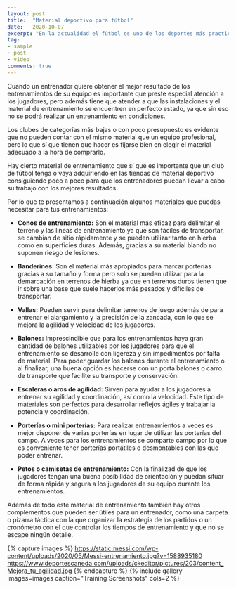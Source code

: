 ```yaml
---
layout: post
title:  "Material deportivo para fútbol"
date:   2020-10-07
excerpt: "En la actualidad el fútbol es uno de los deportes más practicados y seguidos en el mundo. Es un deporte que ha evolucionado mucho, gracias al material deportivo de fútbol que se utiliza para el entrenamiento. Además, actualmente se practica el fútbol en instalaciones de mayor calidad y seguridad."
tag:
- sample
- post
- video
comments: true
---
```


Cuando un entrenador quiere obtener el mejor resultado de los entrenamientos de su equipo es importante que preste especial atención a los jugadores, pero además tiene que atender a que las instalaciones y el material de entrenamiento se encuentren en perfecto estado, ya que sin eso no se podrá realizar un entrenamiento en condiciones.

Los clubes de categorías más bajas o con poco presupuesto es evidente que no pueden contar con el mismo material que un equipo profesional, pero lo que sí que tienen que hacer es fijarse bien en elegir el material adecuado a la hora de comprarlo.

Hay cierto material de entrenamiento que sí que es importante que un club de fútbol tenga o vaya adquiriendo en las tiendas de material deportivo consiguiendo poco a poco para que los entrenadores puedan llevar a cabo su trabajo con los mejores resultados.

Por lo que te presentamos a continuación algunos materiales que puedas necesitar para tus entrenamientos:

* **Conos de entrenamiento:** Son el material más eficaz para delimitar el terreno y las líneas de entrenamiento ya que son fáciles de transportar, se cambian de sitio rápidamente y se pueden utilizar tanto en hierba como en superficies duras. Además, gracias a su material blando no suponen riesgo de lesiones.

* **Banderines:** Son el material más apropiados para marcar porterías gracias a su tamaño y forma pero solo se pueden utilizar para la demarcación en terrenos de hierba ya que en terrenos duros tienen que ir sobre una base que suele hacerlos más pesados y difíciles de transportar.

* **Vallas:** Pueden servir para delimitar terrenos de juego además de para entrenar el alargamiento y la precisión de la zancada, con lo que se mejora la agilidad y velocidad de los jugadores.

* **Balones:** Imprescindible que para los entrenamientos haya gran cantidad de balones utilizables por los jugadores para que el entrenamiento se desarrolle con ligereza y sin impedimentos por falta de material. Para poder guardar los balones durante el entrenamiento o al finalizar, una buena opción es hacerse con un porta balones o carro de transporte que facilite su transporte y conservación.

* **Escaleras o aros de agilidad:** Sirven para ayudar a los jugadores a entrenar su agilidad y coordinación, así como la velocidad. Este tipo de materiales son perfectos para desarrollar reflejos ágiles y trabajar la potencia y coordinación.

* **Porterías o mini porterías:** Para realizar entrenamientos a veces es mejor disponer de varias porterías en lugar de utilizar las porterías del campo. A veces para los entrenamientos se comparte campo por lo que es conveniente tener porterías portátiles o desmontables con las que poder entrenar.

* **Petos o camisetas de entrenamiento:** Con la finalizad de que los jugadores tengan una buena posibilidad de orientación y puedan situar de forma rápida y segura a los jugadores de su equipo durante los entrenamientos.

Además de todo este material de entrenamiento también hay otros complementos que pueden ser útiles para un entrenador, como una carpeta o pizarra táctica con la que organizar la estrategia de los partidos o un cronómetro con el que controlar los tiempos de entrenamiento y que no se escape ningún detalle.

{% capture images %}
    https://static.messi.com/wp-content/uploads/2020/05/Messi-entrenamiento.jpg?v=1588935180
    https://www.deportescaneda.com/uploads/ckeditor/pictures/203/content_Mejora_tu_agilidad.jpg
{% endcapture %}
{% include gallery images=images caption="Training Screenshots" cols=2 %}

